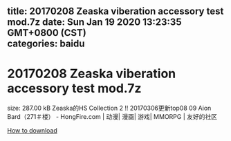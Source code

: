 
title: 20170208 Zeaska viberation accessory test mod.7z
date: Sun Jan 19 2020 13:23:35 GMT+0800 (CST)    
categories: baidu
---

# 20170208 Zeaska viberation accessory test mod.7z
size: 287.00 kB
 Zeaska的HS Collection 2 !! 20170306更新top08 09 Aion Bard（271＃楼） - HongFire.com | 动漫| 漫画| 游戏| MMORPG | 友好的社区
 

[How to download](https://bpcam.bemobtrk.com/go/2ceec3aa-1ca2-46d6-b9ff-aaa5c184517c?jno=771)